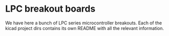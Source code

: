 # LPC breakout boards

We have here a bunch of LPC series microcontroller breakouts. Each of the kicad project dirs contains its own README with all the relevant information.
